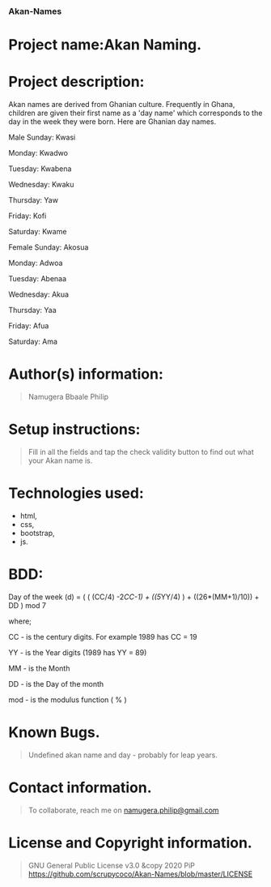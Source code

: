 ### Akan-Names

# Project name:Akan Naming.

# Project description:
Akan names are derived from Ghanian culture. Frequently in Ghana, children are given their first name as a 'day name' which corresponds to the day in the week they were born. Here are Ghanian day names.

Male
Sunday: Kwasi

Monday: Kwadwo

Tuesday: Kwabena

Wednesday: Kwaku

Thursday:  Yaw

Friday: Kofi

Saturday: Kwame

Female
Sunday: Akosua

Monday: Adwoa

Tuesday: Abenaa

Wednesday: Akua

Thursday:  Yaa

Friday: Afua

Saturday: Ama

# Author(s) information: 
> Namugera Bbaale Philip

# Setup instructions:
> Fill in all the fields and tap the check validity button to find out what your Akan name is.

# Technologies used: 
* html, 
* css, 
* bootstrap, 
* js.

# BDD:
Day of the week (d) = ( ( (CC/4) -2*CC-1) + ((5*YY/4) ) + ((26*(MM+1)/10)) + DD ) mod 7

 where;

 CC - is the century digits. For example 1989 has CC = 19

 YY - is the Year digits (1989 has YY = 89)

 MM -  is the Month

 DD - is the Day of the month 

 mod - is the modulus function ( % )
 
 # Known Bugs.
 > Undefined akan name and day - probably for leap years.
 
# Contact information.
> To collaborate, reach me on namugera.philip@gmail.com

# License and Copyright information.
> GNU General Public License v3.0 &copy 2020 PiP https://github.com/scrupycoco/Akan-Names/blob/master/LICENSE
